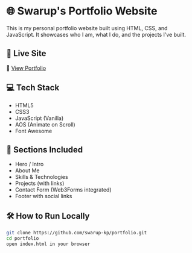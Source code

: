 # 🌐 Swarup's Portfolio Website

This is my personal portfolio website built using HTML, CSS, and JavaScript. It showcases who I am, what I do, and the projects I’ve built.

## 🚀 Live Site
🔗 [View Portfolio](https://swarup-kp.github.io/portfolio/)

## 💻 Tech Stack
- HTML5
- CSS3
- JavaScript (Vanilla)
- AOS (Animate on Scroll)
- Font Awesome

## 📂 Sections Included
- Hero / Intro
- About Me
- Skills & Technologies
- Projects (with links)
- Contact Form (Web3Forms integrated)
- Footer with social links

## 🛠 How to Run Locally
```bash
git clone https://github.com/swarup-kp/portfolio.git
cd portfolio
open index.html in your browser
